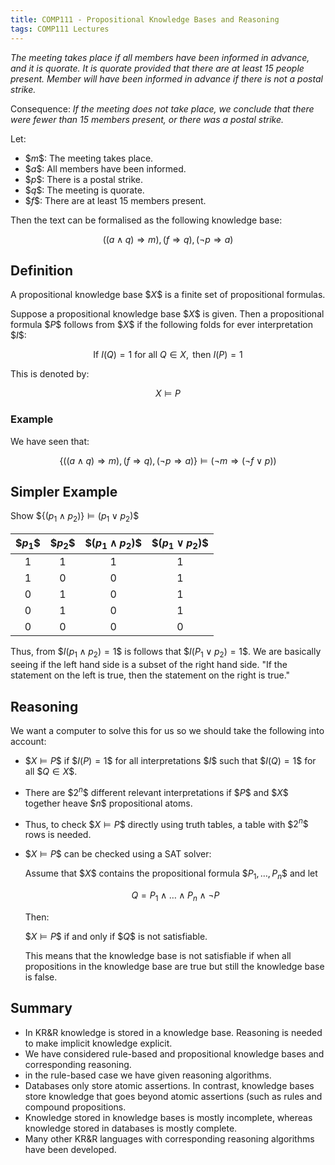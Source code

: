 ```yaml
---
title: COMP111 - Propositional Knowledge Bases and Reasoning
tags: COMP111 Lectures
---
```

*The meeting takes place if all members have been informed in advance, and it is quorate. It is quorate provided that there are at least 15 people present. Member will have been informed in advance if there is not a postal strike.*

Consequence: *If the meeting does not take place, we conclude that there were fewer than 15 members present, or there was a postal strike.*

Let: 

* \$$m\$$: The meeting takes place.
* \$$a\$$: All members have been informed.
* \$$p\$$: There is a postal strike.
* \$$q\$$: The meeting is quorate.
* \$$f\$$: There are at least 15 members present.

Then the text can be formalised as the following knowledge base:

$$((a\wedge q)\Rightarrow m ), (f\Rightarrow q), (\neg p\Rightarrow a)$$

## Definition
A propositional knowledge base \$$X\$$ is a finite set of propositional formulas. 

Suppose a propositional knowledge base \$$X\$$ is given. Then a propositional formula \$$P\$$ follows from \$$X\$$ if the following folds for ever interpretation \$$I\$$:

$$\text{If } I(Q) = 1 \text{ for all } Q\in X, \text{ then } I(P)=1$$

This is denoted by:

$$X\models P$$

### Example
We have seen that:

$$\{((a\wedge q)\Rightarrow m ), (f\Rightarrow q), (\neg p\Rightarrow a)\}\models(\neg m \Rightarrow(\neg f \vee p))$$

## Simpler Example
Show \$$\{(p_1\wedge p_2)\}\models(p_1\vee p_2)\$$

| \$$p_1\$$ | \$$p_2\$$ | \$$(p_1\wedge p_2)\$$ | \$$(p_1\vee p_2)\$$ |
| :-: | :-: | :-: | :-: |
| 1 | 1 | 1 | 1 |
| 1 | 0 | 0 | 1|
| 0 | 1 | 0 | 1| 
| 0 | 1 | 0 | 1|
| 0 | 0 | 0 | 0| 

Thus, from \$$I(p_1\wedge p_2) = 1\$$ is follows that \$$I(P_1\vee p_2)=1\$$. We are basically seeing if the left hand side is a subset of the right hand side. "If the statement on the left is true, then the statement on the right is true."

## Reasoning 
We want a computer to solve this for us so we should take the following into account:

* \$$X\models P\$$ if \$$I(P)=1\$$ for all interpretations \$$I\$$ such that \$$I(Q)=1\$$ for all \$$Q\in X\$$.
* There are \$$2^n\$$ different relevant interpretations if \$$P\$$ and \$$X\$$ together heave \$$n\$$ propositional atoms.
* Thus, to check \$$X\models P\$$ directly using truth tables, a table with \$$2^n\$$ rows is needed.
* \$$X\models P\$$ can be checked using a SAT solver:

	Assume that \$$X\$$ contains the propositional formula \$$P_1,\ldots,P_n\$$ and let
	
	$$Q=P_1\wedge\ldots\wedge P_n\wedge\neg P$$
	
	Then:
	
	\$$X\models P\$$ if and only if \$$Q\$$ is not satisfiable.
	
	This means that the knowledge base is not satisfiable if when all propositions in the knowledge base are true but still the knowledge base is false.
	
## Summary
* In KR&R knowledge is stored in a knowledge base. Reasoning is needed to make implicit knowledge explicit.
* We have considered rule-based and propositional knowledge bases and corresponding reasoning.
* in the rule-based case we have given reasoning algorithms.
* Databases only store atomic assertions. In contrast, knowledge bases store knowledge that goes beyond atomic assertions (such as rules and compound propositions.
* Knowledge stored in knowledge bases is mostly incomplete, whereas knowledge stored in databases is mostly complete.
* Many other KR&R languages with corresponding reasoning algorithms have been developed.